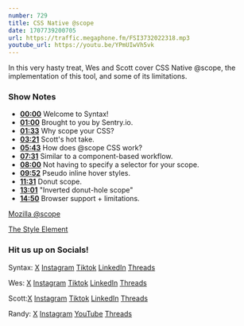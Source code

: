 ```yaml
---
number: 729
title: CSS Native @scope
date: 1707739200705
url: https://traffic.megaphone.fm/FSI3732022318.mp3
youtube_url: https://youtu.be/YPmUIwVh5vk
---
```


In this very hasty treat, Wes and Scott cover CSS Native @scope, the implementation of this tool, and some of its limitations.

### Show Notes

* **[00:00](#t=00:00)** Welcome to Syntax!
* **[01:00](#t=01:00)** Brought to you by Sentry.io.
* **[01:33](#t=01:33)** Why scope your CSS?
* **[03:21](#t=03:21)** Scott's hot take.
* **[05:43](#t=05:43)** How does @scope CSS work?
* **[07:31](#t=07:31)** Similar to a component-based workflow.
* **[08:00](#t=08:00)** Not having to specify a selector for your scope.
* **[09:52](#t=09:52)** Pseudo inline hover styles.
* **[11:31](#t=11:31)** Donut scope.
* **[13:01](#t=13:01)** "Inverted donut-hole scope"
* **[14:50](#t=14:50)** Browser support + limitations.

[Mozilla @scope](https://developer.mozilla.org/en-US/docs/Web/CSS/@scope)

[The Style Element](https://web.archive.org/web/20160505103205/https://html.spec.whatwg.org/multipage/semantics.html#the-style-element)

### Hit us up on Socials!

Syntax: [X](https://twitter.com/syntaxfm) [Instagram](https://www.instagram.com/syntax_fm/) [Tiktok](https://www.tiktok.com/@syntaxfm) [LinkedIn](https://www.linkedin.com/company/96077407/admin/feed/posts/) [Threads](https://www.threads.net/@syntax_fm)

Wes: [X](https://twitter.com/wesbos) [Instagram](https://www.instagram.com/wesbos/) [Tiktok](https://www.tiktok.com/@wesbos) [LinkedIn](https://www.linkedin.com/in/wesbos/) [Threads](https://www.threads.net/@wesbos)

Scott:[X](https://twitter.com/stolinski) [Instagram](https://www.instagram.com/stolinski/) [Tiktok](https://www.tiktok.com/@stolinski) [LinkedIn](https://www.linkedin.com/in/stolinski/) [Threads](https://www.threads.net/@stolinski)

Randy: [X](https://twitter.com/randyrektor) [Instagram](https://www.instagram.com/randyrektor/) [YouTube](https://www.youtube.com/@randyrektor) [Threads](https://www.threads.net/@randyrektor)
